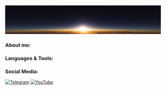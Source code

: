 [![Header](https://github.com/JFilchin/JFilchin/blob/main/assets/Header.png)]()

### About me:

### Languages & Tools:



### Social Media:


[![Telegram](https://img.shields.io/badge/-Telegram-090909?style=for-the-badge&logo=telegram&logoColor=27A0D9)](https://t.me/JFilchin)
[![YouTube](https://img.shields.io/badge/-YouTube-090909?style=for-the-badge&logo=YouTube&logoColor=FF0000)](https://www.youtube.com/channel/UCFbwVN3kY-UuVYsathdmRRw)
